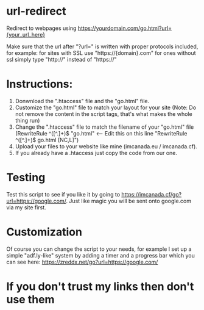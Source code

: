 # url-redirect
Redirect to webpages using https://yourdomain.com/go.html?url={your_url_here}

Make sure that the url after "?url=" is written with proper protocols included, for example: for sites with SSL use "https://{domain}.com" for ones without ssl simply type "http://" instead of "https://"

# Instructions:
1. Donwnload the ".htaccess" file and the "go.html" file.
2. Customize the "go.html" file to match your layout for your site (Note: Do not remove the content in the script tags, that's what makes the whole thing run)
3. Change the ".htaccess" file to match the filename of your "go.html" file (RewriteRule ^([^\.]+)$ "go.html" <-- Edit this on this line "RewriteRule ^([^\.]+)$ go.html [NC,L]")
4. Upload your files to your website like mine (imcanada.eu / imcanada.cf).
5. If you already have a .htaccess just copy the code from our one.

# Testing
Test this script to see if you like it by going to https://imcanada.cf/go?url=https://google.com/. Just like magic you will be sent onto google.com via my site first.

# Customization
Of course you can change the script to your needs, for example I set up a simple "adf.ly-like" system by adding a timer and a progress bar which you can see here: https://zreddx.net/go?url=https://google.com/

# If you don't trust my links then don't use them
